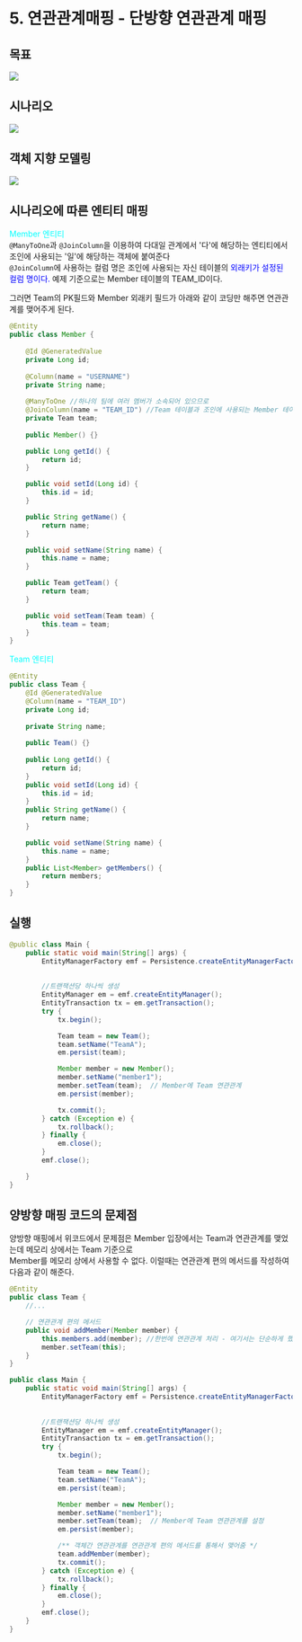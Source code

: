 # 5. 연관관계매핑 - 단방향 연관관계 매핑

## 목표
<img src="./img/1.png">  

## 시나리오
<img src="./img/2.png">  

## 객체 지향 모델링
<img src="./img/3.png">  

## 시나리오에 따른 엔티티 매핑

<span style="color:cyan; fontweight:bold;">Member 엔티티</span>  
`@ManyToOne`과 `@JoinColumn`을 이용하여 다대일 관계에서 '다'에 해당하는 엔티티에서 조인에 사용되는 '일'에 해당하는 객체에 붙여준다  
`@JoinColumn`에 사용하는 컬럼 명은 조인에 사용되는 자신 테이블의 <span style="color:blue; fontweight:bold;">외래키가 설정된 컬럼 명이다.</span> 예제 기준으로는 Member 테이블의 TEAM_ID이다.  
  
그러면 Team의 PK필드와 Member 외래키 필드가 아래와 같이 코딩만 해주면 연관관계를 맺어주게 된다.

```java
@Entity
public class Member {
    
    @Id @GeneratedValue
    private Long id;
    
    @Column(name = "USERNAME")
    private String name;
    
    @ManyToOne //하나의 팀에 여러 멤버가 소속되어 있으므로
    @JoinColumn(name = "TEAM_ID") //Team 테이블과 조인에 사용되는 Member 테이블의 컬럼이름
    private Team team;
    
    public Member() {}

    public Long getId() {
        return id;
    }

    public void setId(Long id) {
        this.id = id;
    }

    public String getName() {
        return name;
    }

    public void setName(String name) {
        this.name = name;
    }

    public Team getTeam() {
        return team;
    }

    public void setTeam(Team team) {
        this.team = team;
    }
}
```

<span style="color:cyan; fontweight:bold;">Team 엔티티</span>

```java
@Entity
public class Team {
    @Id @GeneratedValue
    @Column(name = "TEAM_ID") 
    private Long id;
    
    private String name;
    
    public Team() {}
    
    public Long getId() {
        return id;
    }
    public void setId(Long id) {
        this.id = id;
    }
    public String getName() {
        return name;
    }

    public void setName(String name) {
        this.name = name;
    }
    public List<Member> getMembers() {
        return members;
    }
}
```

## 실행

```java
@public class Main {
    public static void main(String[] args) {
        EntityManagerFactory emf = Persistence.createEntityManagerFactory("H2");
        
        
        //트랜잭션당 하나씩 생성
        EntityManager em = emf.createEntityManager();
        EntityTransaction tx = em.getTransaction();
        try {
            tx.begin(); 

            Team team = new Team();
            team.setName("TeamA");
            em.persist(team);

            Member member = new Member();
            member.setName("member1");
            member.setTeam(team);  // Member에 Team 연관관계 
            em.persist(member);

            tx.commit();
        } catch (Exception e) {
            tx.rollback();
        } finally {
            em.close();
        }
        emf.close();

    }
}
```





## 양방향 매핑 코드의 문제점
양방향 매핑에서 위코드에서 문제점은 Member 입장에서는 Team과 연관관계를 맺었는데 메모리 상에서는 Team 기준으로  
Member를 메모리 상에서 사용할 수 없다. 이럴때는 연관관계 편의 메서드를 작성하여 다음과 같이 해준다.

```java
@Entity
public class Team {
    //...

    // 연관관계 편의 메서드
    public void addMember(Member member) {
        this.members.add(member); //한번에 연관관계 처리 - 여기서는 단순하게 했지만 실제로는 같은 PK를 물고 있는 객체가 있으면 찾아서 삭제하고 더 해줘야 하는 로직 추가
        member.setTeam(this);
    }
}
```

```java
public class Main {
    public static void main(String[] args) {
        EntityManagerFactory emf = Persistence.createEntityManagerFactory("H2");
        
        
        //트랜잭션당 하나씩 생성
        EntityManager em = emf.createEntityManager();
        EntityTransaction tx = em.getTransaction();
        try {
            tx.begin(); 

            Team team = new Team();
            team.setName("TeamA");
            em.persist(team);

            Member member = new Member();
            member.setName("member1");
            member.setTeam(team);  // Member에 Team 연관관계를 설정
            em.persist(member);

            /** 객체간 연관관계를 연관관계 편의 메서드를 통해서 맺어줌 */
            team.addMember(member);
            tx.commit();
        } catch (Exception e) {
            tx.rollback();
        } finally {
            em.close();
        }
        emf.close();
    }
}
```